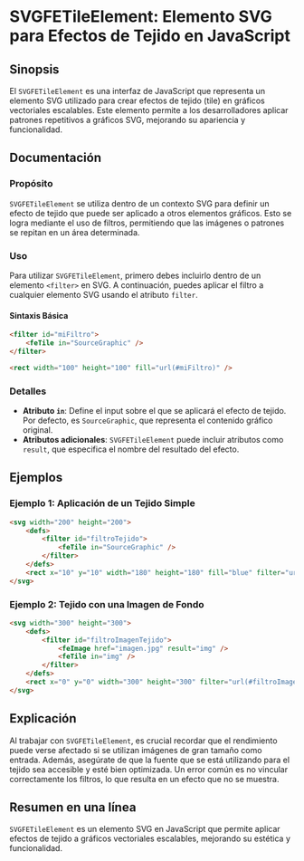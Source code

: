 <!--
Meta Description: # SVGFETileElement: Elemento SVG para Efectos de Tejido en JavaScript ## Sinopsis El `SVGFETileElement` es una interfaz de JavaScript que representa u...
Meta Keywords: que, svg, filter, tejido, svgfetileelement
-->

# SVGFETileElement: Elemento SVG para Efectos de Tejido en JavaScript

## Sinopsis
El `SVGFETileElement` es una interfaz de JavaScript que representa un elemento SVG utilizado para crear efectos de tejido (tile) en gráficos vectoriales escalables. Este elemento permite a los desarrolladores aplicar patrones repetitivos a gráficos SVG, mejorando su apariencia y funcionalidad.

## Documentación
### Propósito
`SVGFETileElement` se utiliza dentro de un contexto SVG para definir un efecto de tejido que puede ser aplicado a otros elementos gráficos. Esto se logra mediante el uso de filtros, permitiendo que las imágenes o patrones se repitan en un área determinada.

### Uso
Para utilizar `SVGFETileElement`, primero debes incluirlo dentro de un elemento `<filter>` en SVG. A continuación, puedes aplicar el filtro a cualquier elemento SVG usando el atributo `filter`.

#### Sintaxis Básica
```html
<filter id="miFiltro">
    <feTile in="SourceGraphic" />
</filter>

<rect width="100" height="100" fill="url(#miFiltro)" />
```

### Detalles
- **Atributo `in`**: Define el input sobre el que se aplicará el efecto de tejido. Por defecto, es `SourceGraphic`, que representa el contenido gráfico original.
- **Atributos adicionales**: `SVGFETileElement` puede incluir atributos como `result`, que especifica el nombre del resultado del efecto.

## Ejemplos
### Ejemplo 1: Aplicación de un Tejido Simple
```html
<svg width="200" height="200">
    <defs>
        <filter id="filtroTejido">
            <feTile in="SourceGraphic" />
        </filter>
    </defs>
    <rect x="10" y="10" width="180" height="180" fill="blue" filter="url(#filtroTejido)" />
</svg>
```

### Ejemplo 2: Tejido con una Imagen de Fondo
```html
<svg width="300" height="300">
    <defs>
        <filter id="filtroImagenTejido">
            <feImage href="imagen.jpg" result="img" />
            <feTile in="img" />
        </filter>
    </defs>
    <rect x="0" y="0" width="300" height="300" filter="url(#filtroImagenTejido)" />
</svg>
```

## Explicación
Al trabajar con `SVGFETileElement`, es crucial recordar que el rendimiento puede verse afectado si se utilizan imágenes de gran tamaño como entrada. Además, asegúrate de que la fuente que se está utilizando para el tejido sea accesible y esté bien optimizada. Un error común es no vincular correctamente los filtros, lo que resulta en un efecto que no se muestra.

## Resumen en una línea
`SVGFETileElement` es un elemento SVG en JavaScript que permite aplicar efectos de tejido a gráficos vectoriales escalables, mejorando su estética y funcionalidad.
